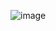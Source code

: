 ![image](https://github.com/SushantOps/AWS_Devops_Questions_and_Answers/assets/109059766/31832239-6814-4cd6-a642-be687a7e1fdb)

